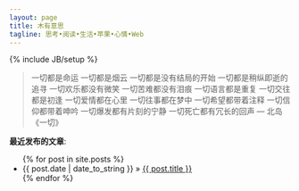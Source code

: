 ```yaml
---
layout: page
title: 木有意思
tagline: 思考•阅读•生活•苹果•心情•Web
---
```

{% include JB/setup %}

> 一切都是命运 一切都是烟云 一切都是没有结局的开始 一切都是稍纵即逝的追寻 一切欢乐都没有微笑 一切苦难都没有泪痕 一切语言都是重复 一切交往都是初逢 一切爱情都在心里 一切往事都在梦中 一切希望都带着注释 一切信仰都带着呻吟 一切爆发都有片刻的宁静 一切死亡都有冗长的回声 — 北岛《一切》

**最近发布的文章**:

<ul class="posts">
  {% for post in site.posts %}
    <li><span>{{ post.date | date_to_string }}</span> &raquo; <a href="{{ BASE_PATH }}{{ post.url }}">{{ post.title }}</a></li>
  {% endfor %}
</ul>



